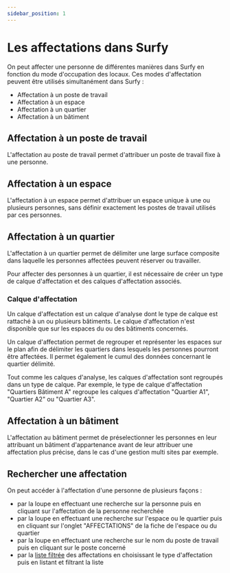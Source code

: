 ```yaml
---
sidebar_position: 1
---
```


# Les affectations dans Surfy

On peut affecter une personne de différentes manières dans Surfy en fonction du mode d'occupation des locaux.
Ces modes d'affectation peuvent être utilisés simultanément dans Surfy :

- Affectation à un poste de travail
- Affectation à un espace
- Affectation à un quartier
- Affectation à un bâtiment

## Affectation à un poste de travail

L'affectation au poste de travail permet d'attribuer un poste de travail fixe à une personne.

## Affectation à un espace

L'affectation à un espace permet d'attribuer un espace unique à une ou plusieurs personnes, sans définir exactement les postes de travail utilisés par ces personnes.

## Affectation à un quartier

L'affectation à un quartier permet de délimiter une large surface composite dans laquelle les personnes affectées peuvent réserver ou travailler.

Pour affecter des personnes à un quartier, il est nécessaire de créer un type de calque d'affectation et des calques d'affectation associés.

### Calque d'affectation

Un calque d'affectation est un calque d'analyse dont le type de calque est rattaché à un ou plusieurs bâtiments.
Le calque d'affectation n'est disponible que sur les espaces du ou des bâtiments concernés.

Un calque d'affectation permet de regrouper et représenter les espaces sur le plan afin de délimiter les quartiers dans lesquels les personnes pourront être affectées. Il permet également le cumul des données concernant le quartier délimité.

Tout comme les calques d'analyse, les calques d'affectation sont regroupés dans un type de calque.
Par exemple, le type de calque d'affectation "Quartiers Bâtiment A" regroupe les calques d'affectation "Quartier A1", "Quartier A2" ou "Quartier A3".

## Affectation à un bâtiment

L'affectation au bâtiment permet de préselectionner les personnes en leur attribuant un bâtiment d'appartenance avant de leur attribuer une affectation plus précise, dans le cas d'une gestion multi sites par exemple.

## Rechercher une affectation

On peut accéder à l'affectation d'une personne de plusieurs façons :

-   par la loupe en effectuant une recherche sur la personne puis en cliquant sur l'affectation de la personne recherchée
-   par la loupe en effectuant une recherche sur l'espace ou le quartier puis en cliquant sur l'onglet "AFFECTATIONS" de la fiche de l'espace ou du quartier
-   par la loupe en effectuant une recherche sur le nom du poste de travail puis en cliquant sur le poste concerné
-   par la [liste filtrée](/docs/courses/find/listfindcourse) des affectations en choisissant le type d'affectation puis en listant et filtrant la liste

